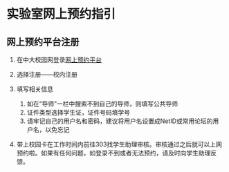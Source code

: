 # 实验室网上预约指引

## 网上预约平台注册

1. 在中大校园网登录[网上预约平台](http://222.200.170.55:8081)
2. 选择注册——校内注册
3. 填写相关信息

   1. 如在“导师”一栏中搜索不到自己的导师，则填写公共导师 
   2. 证件类型选择学生证，证件号码填学号
   3. 请牢记自己的用户名和密码，建议将用户名设置成NetID或常用论坛的用户名，以免忘记 
4. 带上校园卡在工作时间内前往303找学生助理审核。审核通过之后就可以上网预约啦。如果有任何问题，如登录不到或者无法预约，请及时向学生助理反馈。 